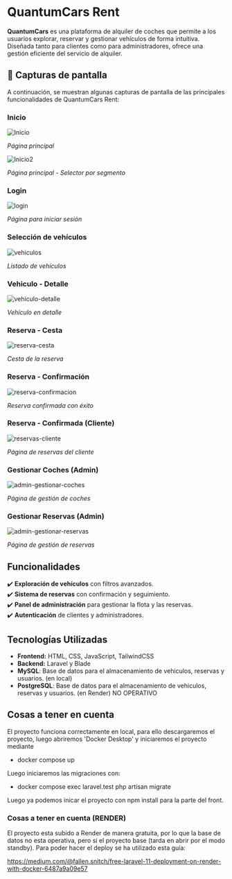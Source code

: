 # QuantumCars Rent 

**QuantumCars** es una plataforma de alquiler de coches que permite a los usuarios explorar, reservar y gestionar vehículos de forma intuitiva. Diseñada tanto para clientes como para administradores, ofrece una gestión eficiente del servicio de alquiler.  

## 📸 Capturas de pantalla  
A continuación, se muestran algunas capturas de pantalla de las principales funcionalidades de QuantumCars Rent:

### Inicio

![Inicio](./public/images/inicio.png)

*Página principal*

![Inicio2](./public/images/inicio_2.png)

*Página principal - Selector por segmento*

### Login

![login](./public/images/login.png)

*Página para iniciar sesión*

### Selección de vehículos

![vehiculos](./public/images/vehiculos.png)

*Listado de vehículos*

### Vehiculo - Detalle

![vehiculo-detalle](./public/images/vehiculo-detalle.png)

*Vehículo en detalle*

### Reserva - Cesta

![reserva-cesta](./public/images/reserva-cesta.png)

*Cesta de la reserva*

### Reserva - Confirmación

![reserva-confirmacion](./public/images/confirmacion-reserva.png)

*Reserva confirmada con éxito*

### Reserva - Confirmada (Cliente)

![reservas-cliente](./public/images/reservas-cliente.png)

*Página de reservas del cliente*

### Gestionar Coches (Admin)

![admin-gestionar-coches](./public/images/admin-gestionar-coches.png)

*Página de gestión de coches*

### Gestionar Reservas (Admin)

![admin-gestionar-reservas](./public/images/admin-gestionar-reservas.png)

*Página de gestión de reservas*

## Funcionalidades  
✔️ **Exploración de vehículos** con filtros avanzados.  
✔️ **Sistema de reservas** con confirmación y seguimiento.  
✔️ **Panel de administración** para gestionar la flota y las reservas.  
✔️ **Autenticación** de clientes y administradores.  

## Tecnologías Utilizadas  
- **Frontend:** HTML, CSS, JavaScript, TailwindCSS
- **Backend:** Laravel y Blade  
- **MySQL**: Base de datos para el almacenamiento de vehiculos, reservas y usuarios. (en local)
- **PostgreSQL**: Base de datos para el almacenamiento de vehiculos, reservas y usuarios. (en Render) NO OPERATIVO

## Cosas a tener en cuenta
El proyecto funciona correctamente en local, para ello descargaremos el proyecto, luego abriremos 'Docker Desktop' y iniciaremos el proyecto mediante
- docker compose up

Luego iniciaremos las migraciones con:
- docker compose exec laravel.test php artisan migrate

Luego ya podemos inicar el proyecto con npm install para la parte del front.

### Cosas a tener en cuenta (RENDER)
El proyecto esta subido a Render de manera gratuita, por lo que la base de datos no esta operativa, pero si el proyecto base (tarda en abrir por el modo standby). Para poder hacer el deploy se ha utilizado esta guía:

https://medium.com/@fallen.snitch/free-laravel-11-deployment-on-render-with-docker-6487a9a09e57


